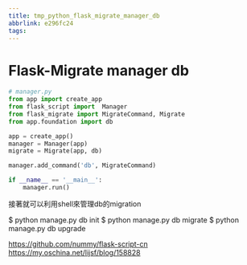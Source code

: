 ```yaml
---
title: tmp_python_flask_migrate_manager_db
abbrlink: e296fc24
tags:
---
```

Flask-Migrate manager db
===

```python
# manager.py
from app import create_app  
from flask_script import  Manager
from flask_migrate import MigrateCommand, Migrate   
from app.foundation import db

app = create_app()
manager = Manager(app)
migrate = Migrate(app, db)

manager.add_command('db', MigrateCommand)

if __name__ == '__main__':
    manager.run()
```

接著就可以利用shell來管理db的migration


$ python manage.py db init
$ python manage.py db migrate
$ python manage.py db upgrade


https://github.com/nummy/flask-script-cn https://my.oschina.net/lijsf/blog/158828